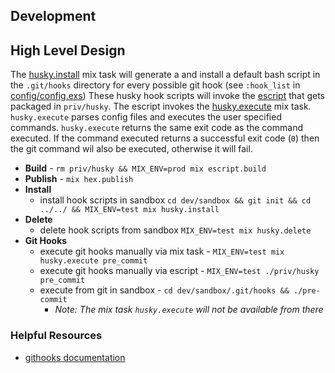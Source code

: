 ## Development

## High Level Design
The [husky.install](../lib/install.ex) mix task will generate a and install a default bash script in the `.git/hooks` directory
for every possible git hook (see `:hook_list` in [config/config.exs](../config/config.exs)) These husky hook scripts will invoke the [escript](../lib/escript.ex) that gets packaged in `priv/husky`. 
The escript invokes the [husky.execute](../lib/execute.ex) mix task. `husky.execute` parses config files and executes the user specified commands. `husky.execute` returns the same exit code as the command executed. 
If the command executed returns a successful exit code (`0`) then the git command wil also be executed, otherwise it will fail. 


* **Build** - `rm priv/husky && MIX_ENV=prod mix escript.build`
* **Publish** - `mix hex.publish`
* **Install** 
    * install hook scripts in sandbox `cd dev/sandbox && git init && cd ../../ && MIX_ENV=test mix husky.install`
* **Delete** 
    * delete hook scripts from sandbox `MIX_ENV=test mix husky.delete`
* **Git Hooks** 
    * execute git hooks manually via mix task - `MIX_ENV=test mix husky.execute pre_commit`
    * execute git hooks manually via escript - `MIX_ENV=test ./priv/husky pre_commit`
    * execute from git in sandbox - `cd dev/sandbox/.git/hooks && ./pre-commit`
        * *Note: The mix task `husky.execute` will not be available from there*
        
### Helpful Resources
* [githooks documentation](https://git-scm.com/docs/githooks)